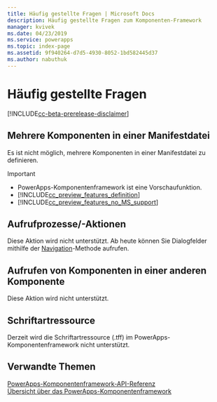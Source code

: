 ```yaml
---
title: Häufig gestellte Fragen | Microsoft Docs
description: Häufig gestellte Fragen zum Komponenten-Framework
manager: kvivek
ms.date: 04/23/2019
ms.service: powerapps
ms.topic: index-page
ms.assetid: 9f940264-d7d5-4930-8052-1bd582445d37
ms.author: nabuthuk
---
```


# <a name="faqs"></a>Häufig gestellte Fragen

[!INCLUDE[cc-beta-prerelease-disclaimer](../../includes/cc-beta-prerelease-disclaimer.md)]

## <a name="multiple-components-in-single-manifest-file"></a>Mehrere Komponenten in einer Manifestdatei

Es ist nicht möglich, mehrere Komponenten in einer Manifestdatei zu definieren. 

> [!IMPORTANT]
> - PowerApps-Komponentenframework ist eine Vorschaufunktion.
> - [!INCLUDE[cc_preview_features_definition](../../includes/cc-preview-features-definition.md)] 
> - [!INCLUDE[cc_preview_features_no_MS_support](../../includes/cc-preview-features-no-ms-support.md)]

## <a name="calling-processesactions"></a>Aufrufprozesse/-Aktionen

Diese Aktion wird nicht unterstützt. Ab heute können Sie Dialogfelder mithilfe der [Navigation](reference/navigation.md)-Methode aufrufen.

## <a name="calling-components-within-another-component"></a>Aufrufen von Komponenten in einer anderen Komponente

Diese Aktion wird nicht unterstützt.

## <a name="font-resource"></a>Schriftartressource

Derzeit wird die Schriftartressource (.tff) im PowerApps-Komponentenframework nicht unterstützt.

## <a name="related-topics"></a>Verwandte Themen

[PowerApps-Komponentenframework-API-Referenz](reference/index.md)<br/>
[Übersicht über das PowerApps-Komponentenframework](overview.md)
